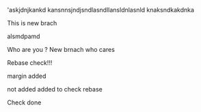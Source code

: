 'askjdnjkankd
kansnnsjndjsndlasndllansldnlasnld
knaksndkakdnka

This is new brach


alsmdpamd

Who are you ?
New brnach who cares


Rebase check!!!


margin added

not added
added to check
 rebase
 
 
 Check done
